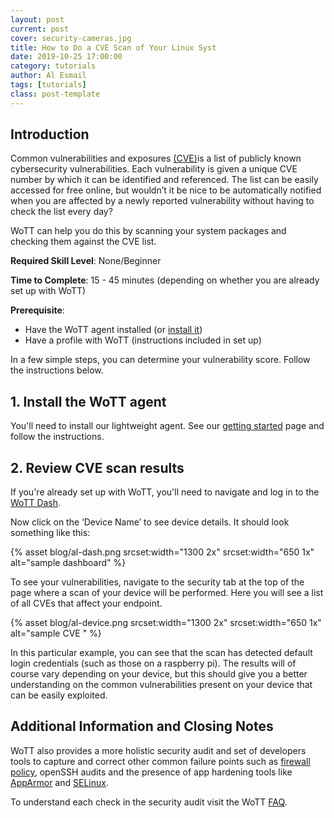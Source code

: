 ```yaml
---
layout: post
current: post
cover: security-cameras.jpg
title: How to Do a CVE Scan of Your Linux Syst
date: 2019-10-25 17:00:00
category: tutorials
author: Al Esmail
tags: [tutorials]
class: post-template
---
```


## Introduction

Common vulnerabilities and exposures [(CVE)](https://cve.mitre.org/cve/)is a list of publicly known cybersecurity vulnerabilities. Each vulnerability is given a unique CVE number by which it can be identified and referenced. The list can be easily accessed for free online, but wouldn’t it be nice to be automatically notified when you are affected by a newly reported vulnerability without having to check the list every day?

WoTT can help you do this by scanning your system packages and checking them against the CVE list.  

**Required Skill Level**: None/Beginner

**Time to Complete**: 15 - 45 minutes (depending on whether you are already set up with WoTT)

**Prerequisite**: 

 * Have the WoTT agent installed (or [install it](#wott))
 * Have a profile with WoTT (instructions included in set up)

In a few simple steps, you can determine your vulnerability score. Follow the instructions below.

## <a name = "wott"> </a> 1. Install the WoTT agent

You'll need to install our lightweight agent. See our [getting started]({{site.url}}/documentation/getting-started) page and follow the instructions. 

## 2. Review CVE scan results

If you're already set up with WoTT, you'll need to navigate and log in to the [WoTT Dash](https://dash.wott.io).

Now click on the ‘Device Name’ to see device details. It should look something like this: 

{% asset blog/al-dash.png srcset:width="1300 2x" srcset:width="650 1x" alt="sample dashboard" %}

To see your vulnerabilities, navigate to the security tab at the top of the page where a scan of your device will be performed.
Here you will see a list of all CVEs that affect your endpoint. 

{% asset blog/al-device.png srcset:width="1300 2x" srcset:width="650 1x" alt="sample CVE " %}

In this particular example, you can see that the scan has detected default login credentials (such as those on a raspberry pi). The results will of course vary depending on your device, but this should give you a better understanding on the common vulnerabilities present on your device that can be easily exploited.

## Additional Information and Closing Notes

WoTT also provides a more holistic security audit and set of developers tools to capture and correct other common failure points such as [firewall policy](https://wott.io/documentation/faq#firewall-policy), openSSH audits and the presence of app hardening tools like [AppArmor](https://wott.io/documentation/faq#apparmor) and [SELinux](https://wott.io/documentation/faq#selinux).  

To understand each check in the security audit visit the WoTT [FAQ](https://wott.io/documentation/faq).	




